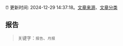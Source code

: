 :alarm_clock: 更新时间: 2024-12-29 14:37:18。[文章来源](/README.md)、[文章分类](/TAGS.md)

## 报告


> 关键字：`报告`、`月报`




